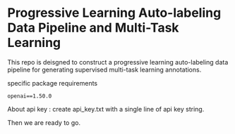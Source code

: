 # Progressive Learning Auto-labeling Data Pipeline and Multi-Task Learning

This repo is deisgned to construct a progressive learning auto-labeling data pipeline for generating supervised multi-task learning annotations.


specific package requirements
```
openai==1.50.0
```
About api key : create api_key.txt with a single line of api key string.

Then we are ready to go.
